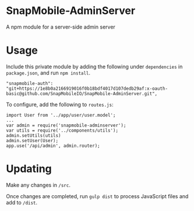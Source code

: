 # SnapMobile-AdminServer
A npm module for a server-side admin server

# Usage

Include this private module by adding the following under `dependencies` in `package.json`, and run `npm install`.

    "snapmobile-auth": "git+https://1e8b0a2166919016f0b18bdf4017d107dedb29af:x-oauth-basic@github.com/SnapMobileIO/SnapMobile-AdminServer.git",

To configure, add the following to `routes.js`:

```
import User from '../app/user/user.model';
...
var admin = require('snapmobile-adminserver');
var utils = require('../components/utils');
admin.setUtils(utils)
admin.setUser(User);
app.use('/api/admin', admin.router);
```

# Updating

Make any changes in `/src`.

Once changes are completed, run `gulp dist` to process JavaScript files and add to `/dist`.
